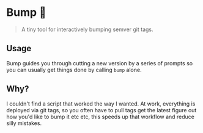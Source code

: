 # Bump 👊

> A tiny tool for interactively bumping semver git tags.

## Usage

Bump guides you through cutting a new version by a series of prompts so you can usually get things done by calling `bump` alone.

## Why?

I couldn't find a script that worked the way I wanted. At work, everything is deployed via git tags, so you often have to pull tags get the latest figure out how you'd like to bump it etc etc, this speeds up that workflow and reduce silly mistakes.
